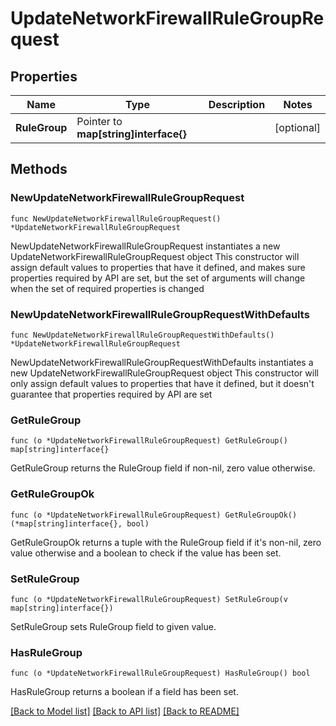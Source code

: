 # UpdateNetworkFirewallRuleGroupRequest

## Properties

Name | Type | Description | Notes
------------ | ------------- | ------------- | -------------
**RuleGroup** | Pointer to **map[string]interface{}** |  | [optional] 

## Methods

### NewUpdateNetworkFirewallRuleGroupRequest

`func NewUpdateNetworkFirewallRuleGroupRequest() *UpdateNetworkFirewallRuleGroupRequest`

NewUpdateNetworkFirewallRuleGroupRequest instantiates a new UpdateNetworkFirewallRuleGroupRequest object
This constructor will assign default values to properties that have it defined,
and makes sure properties required by API are set, but the set of arguments
will change when the set of required properties is changed

### NewUpdateNetworkFirewallRuleGroupRequestWithDefaults

`func NewUpdateNetworkFirewallRuleGroupRequestWithDefaults() *UpdateNetworkFirewallRuleGroupRequest`

NewUpdateNetworkFirewallRuleGroupRequestWithDefaults instantiates a new UpdateNetworkFirewallRuleGroupRequest object
This constructor will only assign default values to properties that have it defined,
but it doesn't guarantee that properties required by API are set

### GetRuleGroup

`func (o *UpdateNetworkFirewallRuleGroupRequest) GetRuleGroup() map[string]interface{}`

GetRuleGroup returns the RuleGroup field if non-nil, zero value otherwise.

### GetRuleGroupOk

`func (o *UpdateNetworkFirewallRuleGroupRequest) GetRuleGroupOk() (*map[string]interface{}, bool)`

GetRuleGroupOk returns a tuple with the RuleGroup field if it's non-nil, zero value otherwise
and a boolean to check if the value has been set.

### SetRuleGroup

`func (o *UpdateNetworkFirewallRuleGroupRequest) SetRuleGroup(v map[string]interface{})`

SetRuleGroup sets RuleGroup field to given value.

### HasRuleGroup

`func (o *UpdateNetworkFirewallRuleGroupRequest) HasRuleGroup() bool`

HasRuleGroup returns a boolean if a field has been set.


[[Back to Model list]](../README.md#documentation-for-models) [[Back to API list]](../README.md#documentation-for-api-endpoints) [[Back to README]](../README.md)


